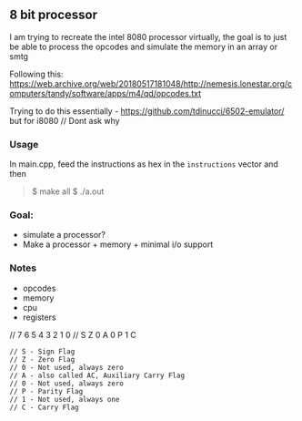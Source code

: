 ## 8 bit processor
I am trying to recreate the intel 8080 processor virtually, the goal is to just be able to process the opcodes and simulate the memory in an array or smtg

Following this: [https://web.archive.org/web/20180517181048/http://nemesis.lonestar.org/computers/tandy/software/apps/m4/qd/opcodes.txt
](https://web.archive.org/web/20180517181048/http://nemesis.lonestar.org/computers/tandy/software/apps/m4/qd/opcodes.txt)

Trying to do this essentially - https://github.com/tdinucci/6502-emulator/  but for i8080 // Dont ask why

### Usage

In main.cpp, feed the instructions as hex in the `instructions` vector and then
> $ make all
> $ ./a.out


### Goal:
- simulate a processor?
- Make a processor + memory + minimal i/o support

### Notes
- opcodes
- memory
- cpu
- registers


// 7	6	5	4	3	2	1	0
    // S    Z	0	A	0	P	1	C

    // S - Sign Flag
    // Z - Zero Flag
    // 0 - Not used, always zero
    // A - also called AC, Auxiliary Carry Flag
    // 0 - Not used, always zero
    // P - Parity Flag
    // 1 - Not used, always one
    // C - Carry Flag